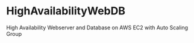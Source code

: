 # HighAvailabilityWebDB
High Availability Webserver and Database on AWS EC2 with Auto Scaling Group
